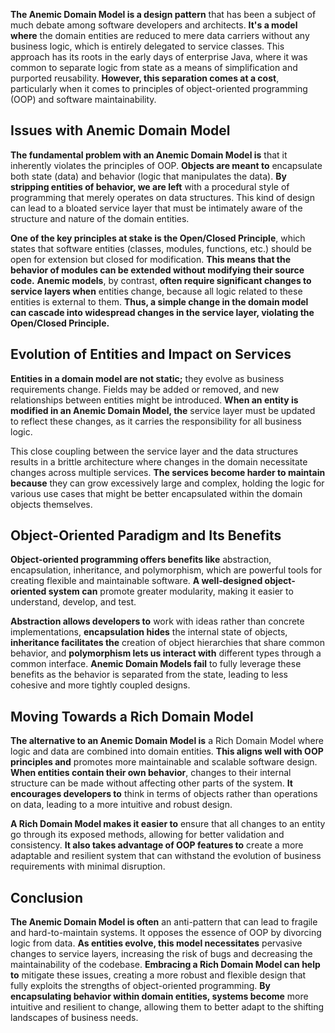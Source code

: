 **The Anemic Domain Model is a design pattern** that has been a subject of much debate among software developers and architects. 
**It's a model where** the domain entities are reduced to mere data carriers without any business logic, 
which is entirely delegated to service classes. 
This approach has its roots in the early days of enterprise Java, 
where it was common to separate logic from state as a means of simplification and purported reusability. 
**However, this separation comes at a cost**, particularly when it comes to principles of object-oriented programming (OOP)
and software maintainability.

## Issues with Anemic Domain Model

**The fundamental problem with an Anemic Domain Model is** that it inherently violates the principles of OOP.
**Objects are meant to** encapsulate both state (data) and behavior (logic that manipulates the data). 
**By stripping entities of behavior, we are left** with a procedural style of programming that merely operates on data structures. 
This kind of design can lead to a bloated service layer that must be intimately aware of 
the structure and nature of the domain entities.

**One of the key principles at stake is the Open/Closed Principle**, which states that software entities (classes, modules, functions, etc.) 
should be open for extension but closed for modification. 
**This means that the behavior of modules can be extended without modifying their source code.** 
**Anemic models**, by contrast, **often require significant changes to service layers when** entities change, 
because all logic related to these entities is external to them. 
**Thus, a simple change in the domain model can cascade into widespread changes in the service layer, violating the Open/Closed Principle.**

## Evolution of Entities and Impact on Services

**Entities in a domain model are not static;** they evolve as business requirements change. 
Fields may be added or removed, and new relationships between entities might be introduced. 
**When an entity is modified in an Anemic Domain Model, 
the** service layer must be updated to reflect these changes, as it carries the responsibility for all business logic.

This close coupling between the service layer and the data structures results in a brittle architecture where changes in 
the domain necessitate changes across multiple services. 
**The services become harder to maintain because** they can grow excessively large and complex, 
holding the logic for various use cases that might be better encapsulated within the domain objects themselves.

## Object-Oriented Paradigm and Its Benefits

**Object-oriented programming offers benefits like** abstraction, encapsulation, inheritance, and polymorphism, 
which are powerful tools for creating flexible and maintainable software. 
**A well-designed object-oriented system can** promote greater modularity, making it easier to understand, develop, and test.

**Abstraction allows developers to** work with ideas rather than concrete implementations, 
**encapsulation hides** the internal state of objects, **inheritance facilitates the** creation of object hierarchies that share common behavior, 
and **polymorphism lets us interact with** different types through a common interface. 
**Anemic Domain Models fail** to fully leverage these benefits as the behavior is separated from the state, 
leading to less cohesive and more tightly coupled designs.

## Moving Towards a Rich Domain Model

**The alternative to an Anemic Domain Model is** a Rich Domain Model where logic and data are combined into domain entities. 
**This aligns well with OOP principles and** promotes more maintainable and scalable software design. 
**When entities contain their own behavior**, changes to their internal structure can be made without affecting other parts of the system. 
**It encourages developers to** think in terms of objects rather than operations on data, leading to a more intuitive and robust design.

**A Rich Domain Model makes it easier to** ensure that all changes to an entity go through its exposed methods, 
allowing for better validation and consistency. 
**It also takes advantage of OOP features to** create a more adaptable and resilient system 
that can withstand the evolution of business requirements with minimal disruption.

## Conclusion

**The Anemic Domain Model is often** an anti-pattern that can lead to fragile and hard-to-maintain systems. 
It opposes the essence of OOP by divorcing logic from data. 
**As entities evolve, this model necessitates** pervasive changes to service layers, 
increasing the risk of bugs and decreasing the maintainability of the codebase. 
**Embracing a Rich Domain Model can help to** mitigate these issues, creating a more robust and flexible design 
that fully exploits the strengths of object-oriented programming. 
**By encapsulating behavior within domain entities, systems become** more intuitive and resilient to change, 
allowing them to better adapt to the shifting landscapes of business needs.